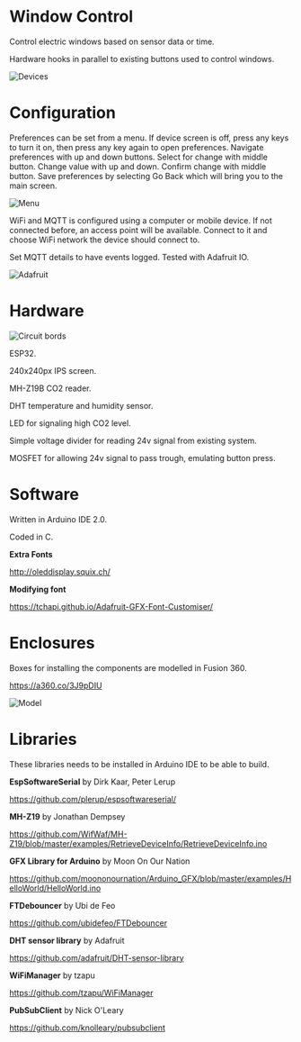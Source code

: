# Window Control

Control electric windows based on sensor data or time.

Hardware hooks in parallel to existing buttons used to control windows.

![Devices](devices.jpeg)

# Configuration

Preferences can be set from a menu. If device screen is off, press any keys to turn it on, then press any key again to open preferences. Navigate preferences with up and down buttons. Select for change with middle button. Change value with up and down. Confirm change with middle button. Save preferences by selecting Go Back which will bring you to the main screen.

![Menu](menu.jpeg)

WiFi and MQTT is configured using a computer or mobile device. If not connected before, an access point will be available. Connect to it and choose WiFi network the device should connect to.

Set MQTT details to have events logged. Tested with Adafruit IO.

![Adafruit](adafruit.jpeg)

# Hardware

![Circuit bords](circuit-boards.jpeg)

ESP32.

240x240px IPS screen.

MH-Z19B CO2 reader.

DHT temperature and humidity sensor.

LED for signaling high CO2 level.

Simple voltage divider for reading 24v signal from existing system.

MOSFET for allowing 24v signal to pass trough, emulating button press.

# Software

Written in Arduino IDE 2.0.

Coded in C.

**Extra Fonts**

http://oleddisplay.squix.ch/

**Modifying font**

https://tchapi.github.io/Adafruit-GFX-Font-Customiser/

# Enclosures

Boxes for installing the components are modelled in Fusion 360.

https://a360.co/3J9pDIU

![Model](model.jpeg)

# Libraries

These libraries needs to be installed in Arduino IDE to be able to build.

**EspSoftwareSerial** by Dirk Kaar, Peter Lerup

https://github.com/plerup/espsoftwareserial/

**MH-Z19** by Jonathan Dempsey

https://github.com/WifWaf/MH-Z19/blob/master/examples/RetrieveDeviceInfo/RetrieveDeviceInfo.ino

**GFX Library for Arduino** by Moon On Our Nation

https://github.com/moononournation/Arduino_GFX/blob/master/examples/HelloWorld/HelloWorld.ino

**FTDebouncer** by Ubi de Feo

https://github.com/ubidefeo/FTDebouncer

**DHT sensor library** by Adafruit

https://github.com/adafruit/DHT-sensor-library

**WiFiManager** by tzapu

https://github.com/tzapu/WiFiManager

**PubSubClient** by Nick O'Leary

https://github.com/knolleary/pubsubclient
